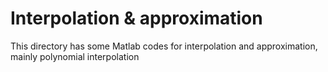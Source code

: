 # Interpolation & approximation
This directory has some Matlab codes for interpolation and approximation, mainly polynomial interpolation
